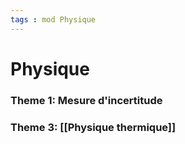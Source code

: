 ```yaml
---
tags : mod Physique
---
```

# Physique

### **Theme 1:** Mesure d'incertitude
### **Theme 3:** [[Physique thermique]] 